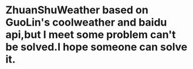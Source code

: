 # ZhuanShuWeather based on GuoLin's coolweather and baidu api,but I meet some problem can't be solved.I hope someone can solve it.
